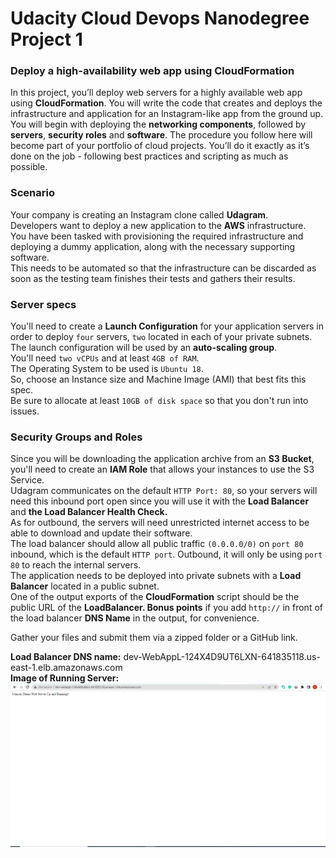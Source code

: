 # Udacity Cloud Devops Nanodegree Project 1
### Deploy a high-availability web app using CloudFormation

In this project, you’ll deploy web servers for a highly available web app using **CloudFormation**. You will write the code that creates and deploys the infrastructure and application for an Instagram-like app from the ground up. You will begin with deploying the **networking components**, followed by **servers**, **security roles** and **software**. The procedure you follow here will become part of your portfolio of cloud projects. You’ll do it exactly as it’s done on the job - following best practices and scripting as much as possible.

### Scenario
Your company is creating an Instagram clone called **Udagram**.         
Developers want to deploy a new application to the **AWS** infrastructure.          
You have been tasked with provisioning the required infrastructure and deploying a dummy application, along with the necessary supporting software.         
This needs to be automated so that the infrastructure can be discarded as soon as the testing team finishes their tests and gathers their results.

### Server specs

You'll need to create a **Launch Configuration** for your application servers in order to deploy `four` servers, `two` located in each of your private subnets.         
The launch configuration will be used by an **auto-scaling group**.         
You'll need `two vCPUs` and at least `4GB of RAM`.              
The Operating System to be used is `Ubuntu 18`.             
So, choose an Instance size and Machine Image (AMI) that best fits this spec.           
Be sure to allocate at least `10GB of disk space` so that you don't run into issues.          

### Security Groups and Roles

Since you will be downloading the application archive from an **S3 Bucket**, you'll need to create an **IAM Role** that allows your instances to use the S3 Service.      
Udagram communicates on the default `HTTP Port: 80`, so your servers will need this inbound port open since you will use it with the **Load Balancer** and **the Load Balancer Health Check.**            
As for outbound, the servers will need unrestricted internet access to be able to download and update their software.         
The load balancer should allow all public traffic `(0.0.0.0/0)` on `port 80` inbound, which is the default `HTTP port`. Outbound, it will only be using `port 80` to reach the internal servers.          
The application needs to be deployed into private subnets with a **Load Balancer** located in a public subnet.          
One of the output exports of the **CloudFormation** script should be the public URL of the **LoadBalancer. Bonus points** if you add `http://` in front of the load balancer **DNS Name** in the output, for convenience.         

Gather your files and submit them via a zipped folder or a GitHub link.

**Load Balancer DNS name:** dev-WebAppL-124X4D9UT6LXN-641835118.us-east-1.elb.amazonaws.com     
**Image of Running Server:**        
<img src = "./Image of Running server.png">
